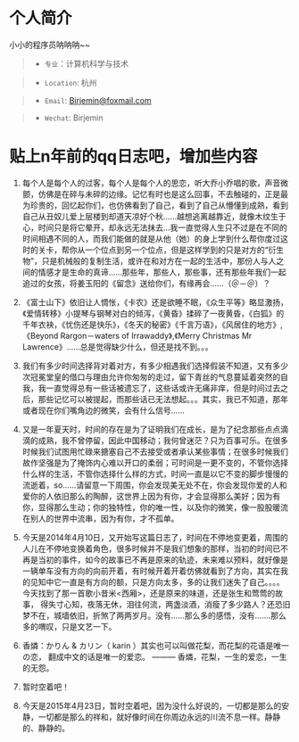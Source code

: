 # 个人简介

小小的程序员呐呐呐~~

  > * `专业`：计算机科学与技术

  > * `Location`: 杭州

  > * `Email`: Birjemin@foxmail.com

  > * `Wechat`: Birjemin

# 贴上n年前的qq日志吧，增加些内容

1. 每个人是每个人的过客，每个人是每个人的思恋，听大乔小乔唱的歌，声音微颤，仿佛是在碎与未碎的边缘。记忆有时也是这么回事，不去触碰的，正是最为珍贵的，回忆起你们，也仿佛看到了自己，看到了自己从懵懂到成熟，看到自己从丑奴儿爱上层楼到却道天凉好个秋……越想逃离越靠近，就像木纹生于心，时间只是将它晕开，却永远无法抹去…我一直觉得人生只不过是在不同的时间相遇不同的人，而我们能做的就是从他（她）的身上学到什么帮你度过这时的关卡，帮你从一个位点到另一个位点，但是这样学到的只是对方的“衍生物”，只是机械般的复制生活，或许在和对方在一起的生活中，那份人与人之间的情感才是生命的真谛……那些年，那些人，那些事，还有那些年我们一起追过的女孩，将姜玉阳的《留念》送给你们，有缘再会……（＠－＠）？

2. 《富士山下》依旧让人惆怅，《卡农》还是欲睡不眠，《众生平等》略显激扬，《爱情转移》小提琴与钢琴对白的倾泻，《黄昏》揉碎了一夜黄昏，《白狐》的千年衣袂，《忧伤还是快乐》，《冬天的秘密》《千言万语》，《风居住的地方》,《Beyond Rargon－waters of Irrawaddy》,《Merry Christmas Mr Lawrence》……总是觉得缺少什么，但还是找不到。。。

3. 我们有多少时间选择背对着对方，有多少相遇我们选择假装不知道，又有多少次冠冕堂皇的借口与理由允许你匆匆的走过，留下青丝的气息蔓延着突然的自我，我一直觉得总有一些话被遗忘了，这些话或许无痛非痒，但是时间过去之后，那些记忆可以被提起，而那些话已无法想起。。。其实，我已不知道，那年或者现在你们嘴角边的微笑，会有什么信号......

4. 又是一年夏天时，时间的存在是为了证明我们在成长，是为了纪念那些点点滴滴的成熟，我不曾停留，因此中国移动；我何曾迷茫？只为百事可乐。在很多时候我们试图用忙碌来搪塞自己不去接受或者承认某些事情；在很多时候我们故作坚强是为了掩饰内心难以开口的柔弱；可时间是一更不变的，不管你选择什么样的生活，不管你选择什么样的方式，时间一直是以它不变的脚步慢慢的流逝着，so......请留意一下周围，你会发现美无处不在，你会发现你爱的人和爱你的人依旧那么的陶醉，这世界上因为有你，才会显得那么美好；因为有你，显得那么生动；你的独特性，你的唯一性，以及你的微笑，像一股股暖流在别人的世界中流串，因为有你，才不孤单。

5. 今天是2014年4月10日，又开始写这篇日志了，时间在不停地变更着，周围的人儿在不停地变换着角色，很多时候并不是我们想象的那样，当初的时间已不再是当初的事件，如今的故事已不再是原来的轨迹，未来难以预料，就好像是一辆单车没有方向的向前开着，有时候开着开着仿佛就看到了方向，其实在我的见知中它一直是有方向的额，只是方向太多，多的让我们迷失了自己。。。。今天找到了那一首歌小昔米<西厢>，还是原来的味道，还是张生和莺莺的故事， 得失寸心知，夜落无休，泪往何流，两盏淡酒，消瘦了多少路人？还恐旧梦不在，城墙依旧，折煞了两两岁月。没有......那么多的感悟，没有.......那么多的喟叹，只是文艺一下。

6. 香燐：かりん & カリン（ karin ）其实也可以叫做花梨，而花梨的花语是唯一の恋， 翻成中文的话是唯一的爱恋。
——— 香燐，花梨，一生的爱恋，一生的无怨。

7. 暂时空着吧！

8. 今天是2015年4月23日，暂时空着吧，因为没什么好说的，一切都是那么的安静，一切都是那么的祥和，就好像时间在你周边永远的川流不息一样。静静的、静静的。
